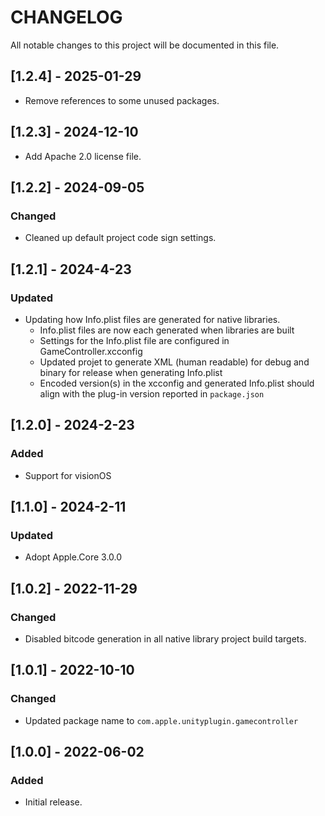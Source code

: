 # CHANGELOG
All notable changes to this project will be documented in this file.

## [1.2.4] - 2025-01-29
- Remove references to some unused packages.

## [1.2.3] - 2024-12-10
- Add Apache 2.0 license file.

## [1.2.2] - 2024-09-05
### Changed
- Cleaned up default project code sign settings.

## [1.2.1] - 2024-4-23
### Updated
- Updating how Info.plist files are generated for native libraries.
  - Info.plist files are now each generated when libraries are built
  - Settings for the Info.plist file are configured in GameController.xcconfig
  - Updated projet to generate XML (human readable) for debug and binary for release when generating Info.plist
  - Encoded version(s) in the xcconfig and generated Info.plist should align with the plug-in version reported in `package.json`

## [1.2.0] - 2024-2-23
### Added
- Support for visionOS

## [1.1.0] - 2024-2-11
### Updated
- Adopt Apple.Core 3.0.0

## [1.0.2] - 2022-11-29
### Changed
- Disabled bitcode generation in all native library project build targets.

## [1.0.1] - 2022-10-10
### Changed
- Updated package name to `com.apple.unityplugin.gamecontroller`

## [1.0.0] - 2022-06-02
### Added
- Initial release.
